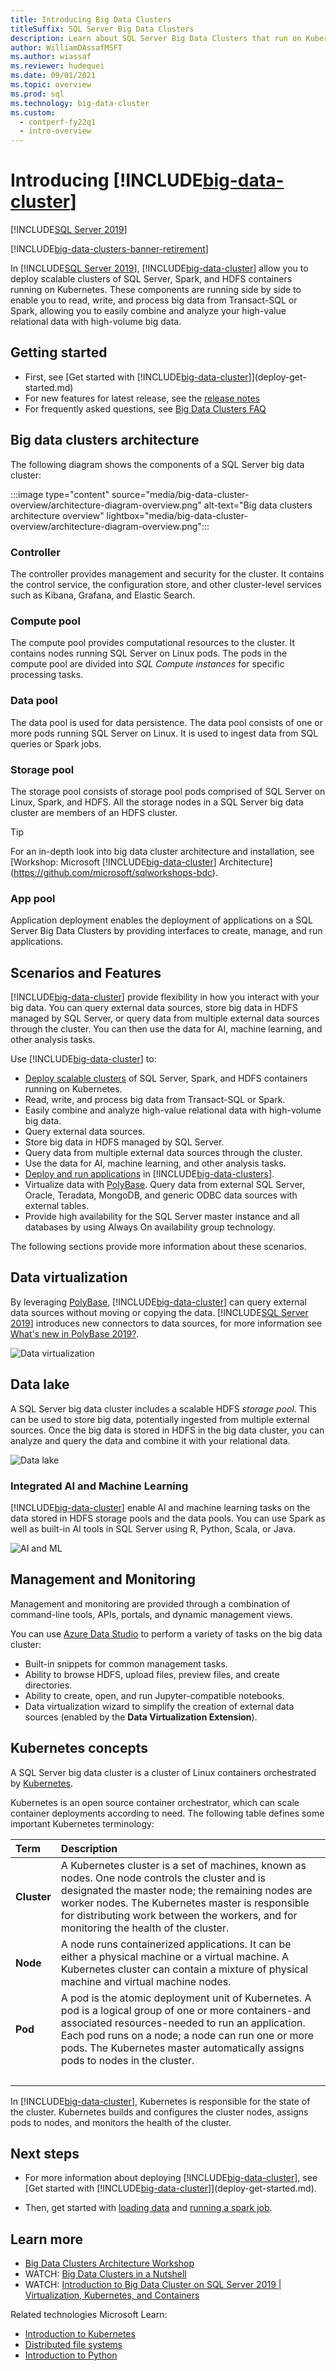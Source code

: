 ```yaml
---
title: Introducing Big Data Clusters
titleSuffix: SQL Server Big Data Clusters
description: Learn about SQL Server Big Data Clusters that run on Kubernetes and provide scale-out options for both relational and HDFS data.
author: WilliamDAssafMSFT
ms.author: wiassaf
ms.reviewer: hudequei
ms.date: 09/01/2021
ms.topic: overview
ms.prod: sql
ms.technology: big-data-cluster
ms.custom:
  - contperf-fy22q1
  - intro-overview
---
```


# Introducing [!INCLUDE[big-data-cluster](../includes/ssbigdataclusters-ss-nover.md)]

[!INCLUDE[SQL Server 2019](../includes/applies-to-version/sqlserver2019.md)]

[!INCLUDE[big-data-clusters-banner-retirement](../includes/bdc-banner-retirement.md)]

In [!INCLUDE[SQL Server 2019](../includes/sssql19-md.md)], [!INCLUDE[big-data-cluster](../includes/ssbigdataclusters-ss-nover.md)] allow you to deploy scalable clusters of SQL Server, Spark, and HDFS containers running on Kubernetes. These components are running side by side to enable you to read, write, and process big data from Transact-SQL or Spark, allowing you to easily combine and analyze your high-value relational data with high-volume big data.

## Getting started

 - First, see [Get started with [!INCLUDE[big-data-cluster](../includes/ssbigdataclusters-ss-nover.md)]](deploy-get-started.md)
 - For new features for latest release, see the [release notes](release-notes-big-data-cluster.md)
 - For frequently asked questions, see [Big Data Clusters FAQ](big-data-cluster-faq.yml)

## Big data clusters architecture

The following diagram shows the components of a SQL Server big data cluster:

:::image type="content" source="media/big-data-cluster-overview/architecture-diagram-overview.png" alt-text="Big data clusters architecture overview" lightbox="media/big-data-cluster-overview/architecture-diagram-overview.png":::


### <a id="controlplane"></a> Controller

The controller provides management and security for the cluster. It contains the control service, the configuration store, and other cluster-level services such as Kibana, Grafana, and Elastic Search. 

### <a id="computeplane"></a> Compute pool

The compute pool provides computational resources to the cluster. It contains nodes running SQL Server on Linux pods. The pods in the compute pool are divided into *SQL Compute instances* for specific processing tasks. 

### <a id="dataplane"></a> Data pool

The data pool is used for data persistence. The data pool consists of one or more pods running SQL Server on Linux. It is used to ingest data from SQL queries or Spark jobs. 

### Storage pool

The storage pool consists of storage pool pods comprised of SQL Server on Linux, Spark, and HDFS. All the storage nodes in a SQL Server big data cluster are members of an HDFS cluster.

> [!TIP]
> For an in-depth look into big data cluster architecture and installation, see [Workshop: Microsoft [!INCLUDE[big-data-cluster](../includes/ssbigdataclusters-ss-nover.md)] Architecture](https://github.com/microsoft/sqlworkshops-bdc).

### App pool

Application deployment enables the deployment of applications on a SQL Server Big Data Clusters by providing interfaces to create, manage, and run applications.


## <a id="scenarios"></a> Scenarios and Features

[!INCLUDE[big-data-cluster](../includes/ssbigdataclusters-ss-nover.md)] provide flexibility in how you interact with your big data. You can query external data sources, store big data in HDFS managed by SQL Server, or query data from multiple external data sources through the cluster. You can then use the data for AI, machine learning, and other analysis tasks. 

Use [!INCLUDE[big-data-cluster](../includes/ssbigdataclusters-ss-nover.md)] to:

- [Deploy scalable clusters](./deploy-get-started.md) of SQL Server, Spark, and HDFS containers running on Kubernetes. 
- Read, write, and process big data from Transact-SQL or Spark.
- Easily combine and analyze high-value relational data with high-volume big data.
- Query external data sources.
- Store big data in HDFS managed by SQL Server.
- Query data from multiple external data sources through the cluster.
- Use the data for AI, machine learning, and other analysis tasks.
- [Deploy and run applications](./concept-application-deployment.md) in [!INCLUDE[big-data-clusters](../includes/ssbigdataclusters-nover.md)].
- Virtualize data with [PolyBase](../relational-databases/polybase/polybase-guide.md). Query data from external SQL Server, Oracle, Teradata, MongoDB, and generic ODBC data sources with external tables.
- Provide high availability for the SQL Server master instance and all databases by using Always On availability group technology.

The following sections provide more information about these scenarios.

## Data virtualization

By leveraging [PolyBase](../relational-databases/polybase/polybase-guide.md), [!INCLUDE[big-data-cluster](../includes/ssbigdataclusters-ss-nover.md)] can query external data sources without moving or copying the data. [!INCLUDE[SQL Server 2019](../includes/sssql19-md.md)] introduces new connectors to data sources, for more information see [What's new in PolyBase 2019?](../relational-databases/polybase/polybase-faq.yml#what-s-new-in-polybase-2019).

![Data virtualization](media/big-data-cluster-overview/data-virtualization.png)

## Data lake

A SQL Server big data cluster includes a scalable HDFS *storage pool*. This can be used to store big data, potentially ingested from multiple external sources. Once the big data is stored in HDFS in the big data cluster, you can analyze and query the data and combine it with your relational data.

![Data lake](media/big-data-cluster-overview/data-lake.png)

### Integrated AI and Machine Learning

[!INCLUDE[big-data-cluster](../includes/ssbigdataclusters-ss-nover.md)] enable AI and machine learning tasks on the data stored in HDFS storage pools and the data pools. You can use Spark as well as built-in AI tools in SQL Server using R, Python, Scala, or Java.

![AI and ML](media/big-data-cluster-overview/ai-ml-spark.png)

## Management and Monitoring

Management and monitoring are provided through a combination of command-line tools, APIs, portals, and dynamic management views.

You can use [Azure Data Studio](../azure-data-studio/what-is-azure-data-studio.md) to perform a variety of tasks on the big data cluster:

- Built-in snippets for common management tasks.
- Ability to browse HDFS, upload files, preview files, and create directories.
- Ability to create, open, and run Jupyter-compatible notebooks.
- Data virtualization wizard to simplify the creation of external data sources (enabled by the **Data Virtualization Extension**).

## <a id="architecture"></a> Kubernetes concepts

A SQL Server big data cluster is a cluster of Linux containers orchestrated by [Kubernetes](https://kubernetes.io/docs/concepts/).

Kubernetes is an open source container orchestrator, which can scale container deployments according to need. The following table defines some important Kubernetes terminology:

|Term|Description|
|:--|:--|
| **Cluster** | A Kubernetes cluster is a set of machines, known as nodes. One node controls the cluster and is designated the master node; the remaining nodes are worker nodes. The Kubernetes master is responsible for distributing work between the workers, and for monitoring the health of the cluster. |
| **Node** | A node runs containerized applications. It can be either a physical machine or a virtual machine. A Kubernetes cluster can contain a mixture of physical machine and virtual machine nodes. |
| **Pod** | A pod is the atomic deployment unit of Kubernetes. A pod is a logical group of one or more containers-and associated resources-needed to run an application. Each pod runs on a node; a node can run one or more pods. The Kubernetes master automatically assigns pods to nodes in the cluster. |
| &nbsp; ||

In [!INCLUDE[big-data-cluster](../includes/ssbigdataclusters-ss-nover.md)], Kubernetes is responsible for the state of the cluster. Kubernetes builds and configures the cluster nodes, assigns pods to nodes, and monitors the health of the cluster.

## Next steps

* For more information about deploying [!INCLUDE[big-data-cluster](../includes/ssbigdataclusters-ss-nover.md)], see [Get started with [!INCLUDE[big-data-cluster](../includes/ssbigdataclusters-ss-nover.md)]](deploy-get-started.md). 

* Then, get started with [loading data](data-ingestion-restore-database.md) and [running a spark job](spark-submit-job.md).

## Learn more

* [Big Data Clusters Architecture Workshop](https://github.com/microsoft/sqlworkshops-bdc)
* WATCH: [Big Data Clusters in a Nutshell](https://channel9.msdn.com/Shows/Data-Exposed/Big-Data-Clusters-in-a-Nutshell)
* WATCH: [Introduction to Big Data Cluster on SQL Server 2019 | Virtualization, Kubernetes, and Containers](https://www.youtube.com/watch?v=q7mxWcYqBMM)

Related technologies Microsoft Learn:

* [Introduction to Kubernetes](/learn/modules/intro-to-kubernetes/)
* [Distributed file systems](/learn/modules/cmu-case-study-distributed-file-systems/)
* [Introduction to Python](/learn/modules/intro-to-python/)
